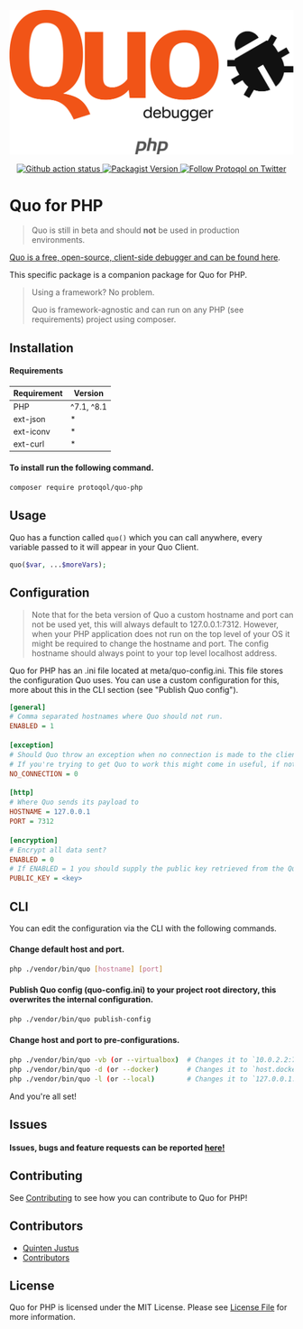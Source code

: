 ![Quo for php](assets/quo-php-trans.png)

<p align="center">
    <a href="https://github.com/protoqol/quo-php/actions/workflows/testkit.yml">	
       <img alt="Github action status" src="https://github.com/protoqol/quo-php/actions/workflows/testkit.yml/badge.svg">
    </a>    
    <a href="https://packagist.org/packages/protoqol/quo-php">	
       <img alt="Packagist Version" src="https://img.shields.io/packagist/v/protoqol/quo-php.svg">
    </a>
    <a href="https://twitter.com/intent/follow?screen_name=Protoqol_XYZ">
        <img src="https://img.shields.io/twitter/follow/Protoqol_XYZ.svg?label=%40Protoqol_XYZ&style=social"
            alt="Follow Protoqol on Twitter">
    </a>
</p>

# Quo for PHP

> Quo is still in beta and should __not__ be used in production environments.

[Quo is a free, open-source, client-side debugger and can be found here](https://github.com/Protoqol/Quo).

This specific package is a companion package for Quo for PHP.

> Using a framework? No problem.
>
> Quo is framework-agnostic and can run on any PHP (see requirements) project using composer.

## Installation

#### Requirements

| Requirement | Version    |
|-------------|------------|
| PHP         | ^7.1, ^8.1 |
| ext-json    | *          |
| ext-iconv   | *          |
| ext-curl    | *          |

[//]: # (#### Looking for another companion package?)

[//]: # ()

[//]: # (- Javascript &#40;unreleased&#41;)

#### To install run the following command.

```bash
composer require protoqol/quo-php
```

## Usage

Quo has a function called `quo()` which you can call anywhere, every variable passed to it will appear in your Quo
Client.

```php
quo($var, ...$moreVars);
```

## Configuration

> Note that for the beta version of Quo a custom hostname and port can not be used yet, this will always default to
> 127.0.0.1:7312.
> However, when your PHP application does not run on the top level of your OS it might be required to change the
> hostname and port.
> The config hostname should always point to your top level localhost address.

Quo for PHP has an .ini file located at meta/quo-config.ini. This file stores the configuration Quo uses.
You can use a custom configuration for this, more about this in the CLI section (see "Publish Quo config").

```ini
[general]
# Comma separated hostnames where Quo should not run.
ENABLED = 1

[exception]
# Should Quo throw an exception when no connection is made to the client?
# If you're trying to get Quo to work this might come in useful, if not, keep it off.
NO_CONNECTION = 0

[http]
# Where Quo sends its payload to
HOSTNAME = 127.0.0.1
PORT = 7312

[encryption]
# Encrypt all data sent?
ENABLED = 0
# If ENABLED = 1 you should supply the public key retrieved from the Quo client here.
PUBLIC_KEY = <key>
```

## CLI

You can edit the configuration via the CLI with the following commands.

#### Change default host and port.

```bash
php ./vendor/bin/quo [hostname] [port]
```

#### Publish Quo config (quo-config.ini) to your project root directory, this overwrites the internal configuration.

```bash
php ./vendor/bin/quo publish-config
```

#### Change host and port to pre-configurations.

```bash
php ./vendor/bin/quo -vb (or --virtualbox)  # Changes it to `10.0.2.2:7312`
php ./vendor/bin/quo -d (or --docker)       # Changes it to `host.docker.internal:7312`
php ./vendor/bin/quo -l (or --local)        # Changes it to `127.0.0.1:7312`
```

<!-- ## Custom config

You can also store a quo-config file in your project root directory.
Create a new .ini file in wherever you want and use the command below to set it as default config.

```bash
php ./vendor/bin/quo set-custom-config [absolute_file_path_to_ini]
``` -->

And you're all set!

## Issues

#### Issues, bugs and feature requests can be reported [here!](https://github.com/Protoqol/quo-php/issues/new/choose)

## Contributing

See [Contributing](CONTRIBUTING.md) to see how you can contribute to Quo for PHP!

## Contributors

- [Quinten Justus](https://github.com/QuintenJustus)
- [Contributors](https://github.com/Protoqol/quo-php/graphs/contributors)

## License

Quo for PHP is licensed under the MIT License. Please see [License File](LICENSE) for more information.
